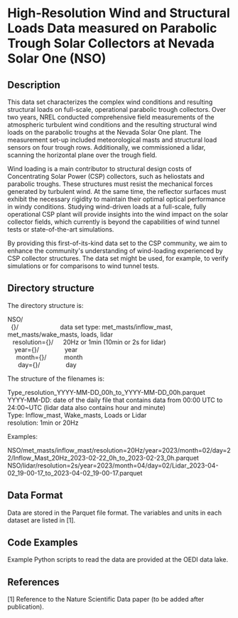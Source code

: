 # High-Resolution Wind and Structural Loads Data measured on Parabolic Trough Solar Collectors at Nevada Solar One (NSO)

## Description

<!--  A brief description of the data including:
- how it was produced?
- why it important/novel
- who/how it might be used -->

This data set characterizes the complex wind conditions and resulting structural loads on full-scale, operational parabolic trough collectors.
Over two years, NREL conducted comprehensive field measurements of the atmospheric turbulent wind conditions and the resulting structural wind loads on the parabolic troughs at the Nevada Solar One plant. The measurement set-up included meteorological masts and structural load sensors on four trough rows.
Additionally, we commissioned a lidar, scanning the horizontal plane over the trough field.

Wind loading is a main contributor to structural design costs of Concentrating Solar Power (CSP) collectors, such as heliostats and parabolic troughs. These structures must resist the mechanical forces generated by turbulent wind. At the same time, the reflector surfaces must exhibit the necessary rigidity to maintain their optimal optical performance in windy conditions. 
Studying wind-driven loads at a full-scale, fully operational CSP plant will provide insights into the wind impact on the solar collector fields, which currently is beyond the capabilities of wind tunnel tests or state-of-the-art simulations.

By providing this first-of-its-kind data set to the CSP community, we aim to enhance the community's understanding of wind-loading experienced by CSP collector structures.
The data set might be used, for example, to verify simulations or for comparisons to wind tunnel tests.

## Directory structure

<!--  If the dataset is made up of multiple files a description of how they are/will
be stored in relation to each other. -->

The directory structure is:

NSO/  <br>
&nbsp; {}/   &emsp;       &emsp; &emsp;     &emsp;        &emsp;    data set type: met_masts/inflow_mast, met_masts/wake_masts, loads, lidar  <br>
&nbsp;&nbsp;  resolution={}/    &emsp;        20Hz or 1min  (10min or 2s for lidar) <br>
&nbsp;&nbsp;&nbsp;   year={}/     &emsp;    &emsp;  &emsp;        year  <br>
&nbsp;&nbsp;&nbsp;&nbsp;    month={}/     &emsp;   &emsp;        month  <br>
&nbsp;&nbsp;&nbsp;&nbsp;&nbsp;     day={}/   &emsp;    &emsp;   &emsp;        day  <br>


The structure of the filenames is:

Type_resolution_YYYY-MM-DD_00h_to_YYYY-MM-DD_00h.parquet  <br>
YYYY-MM-DD: date of the daily file that contains data from 00:00 UTC to 24:00~UTC  (lidar data also contains hour and minute)<br>
Type: Inflow_mast, Wake_masts, Loads or Lidar  <br>
resolution: 1min or 20Hz  <br>


Examples:

NSO/met_masts/inflow_mast/resolution=20Hz/year=2023/month=02/day=22/Inflow_Mast_20Hz_2023-02-22_0h_to_2023-02-23_0h.parquet<br>
NSO/lidar/resolution=2s/year=2023/month=04/day=02/Lidar_2023-04-02_19-00-17_to_2023-04-02_19-00-17.parquet


## Data Format

<!--   How the data is stored with in each file including a data dictionary with
 - dataset/variable/column names
 - units -->

Data are stored in the Parquet file format. The variables and units in each dataset are listed in [1].

## Code Examples

<!-- Example scripts of how to access the data IN THE CLOUD. A jupyter notebook or link to a github repo with examples can be used instead. -->

Example Python scripts to read the data are provided at the OEDI data lake.

## References

[1] Reference to the Nature Scientific Data paper (to be added after publication).
